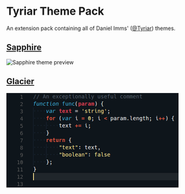# Tyriar Theme Pack

An extension pack containing all of Daniel Imms' ([@Tyriar](http://github.com/Tyriar)) themes. 

## [Sapphire](https://marketplace.visualstudio.com/items?itemName=Tyriar.theme-sapphire)

![Sapphire theme preview](https://raw.githubusercontent.com/Tyriar/vscode-theme-sapphire/master/images/preview.png)

## [Glacier](https://marketplace.visualstudio.com/items?itemName=Tyriar.theme-glacier)

![Glacier theme preview](https://raw.githubusercontent.com/Tyriar/vscode-theme-glacier/master/images/preview.png)
